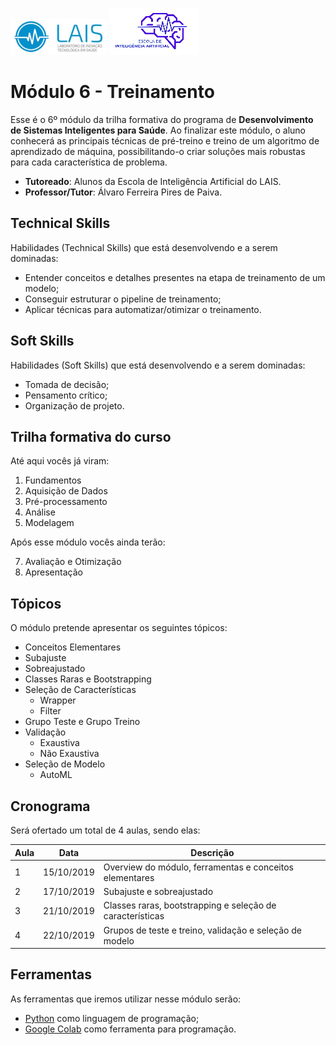 ![imgs-logos-lais](imgs/logos/lais-logo.png)
![imgs-logos-ia](imgs/logos/escola-ia.png)

# Módulo 6 - Treinamento
Esse é o 6º módulo da trilha formativa do programa de **Desenvolvimento de Sistemas Inteligentes para Saúde**. Ao finalizar este módulo, o aluno conhecerá as principais técnicas de pré-treino e treino de um algoritmo de aprendizado de máquina, possibilitando-o criar soluções mais robustas para cada característica de problema.

- **Tutoreado**: Alunos da Escola de Inteligência Artificial do LAIS.
- **Professor/Tutor**: Álvaro Ferreira Pires de Paiva.

## Technical Skills
Habilidades (Technical Skills) que está desenvolvendo e a serem dominadas:

- Entender conceitos e detalhes presentes na etapa de treinamento de um modelo;
- Conseguir estruturar o pipeline de treinamento;
- Aplicar técnicas para automatizar/otimizar o treinamento.

## Soft Skills
Habilidades (Soft Skills) que está desenvolvendo e a serem dominadas:

- Tomada de decisão;
- Pensamento crítico;
- Organização de projeto.

## Trilha formativa do curso
Até aqui vocês já viram:

1. Fundamentos
2. Aquisição de Dados
3. Pré-processamento
4. Análise
5. Modelagem

Após esse módulo vocês ainda terão:

7. Avaliação e Otimização
8. Apresentação

## Tópicos
O módulo pretende apresentar os seguintes tópicos:

- Conceitos Elementares
- Subajuste
- Sobreajustado
- Classes Raras e Bootstrapping
- Seleção de Características
  - Wrapper
  - Filter
- Grupo Teste e Grupo Treino
- Validação
  - Exaustiva
  - Não Exaustiva
- Seleção de Modelo
  - AutoML

## Cronograma
Será ofertado um total de 4 aulas, sendo elas:

| Aula | Data       | Descrição |
| ---- | ---------- | --------- |
| 1    | 15/10/2019 | Overview do módulo, ferramentas e conceitos elementares |
| 2    | 17/10/2019 | Subajuste e sobreajustado |
| 3    | 21/10/2019 | Classes raras, bootstrapping e seleção de características |
| 4    | 22/10/2019 | Grupos de teste e treino, validação e seleção de modelo |

## Ferramentas
As ferramentas que iremos utilizar nesse módulo serão:

- [Python](https://www.python.org/) como linguagem de programação;
- [Google Colab](https://colab.research.google.com) como ferramenta para programação.
